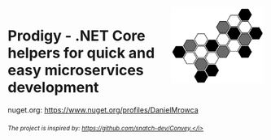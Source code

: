 <img src="https://github.com/DanielMrowca/Prodigy/blob/master/img/prodigy_logo.png" alt="prodigy logo" title="Prodigy" align="right" height="150" />

# Prodigy - .NET Core helpers for quick and easy microservices development
nuget.org: https://www.nuget.org/profiles/DanielMrowca


<sub><i>The project is inspired by: https://github.com/snatch-dev/Convey.</i></sub>


